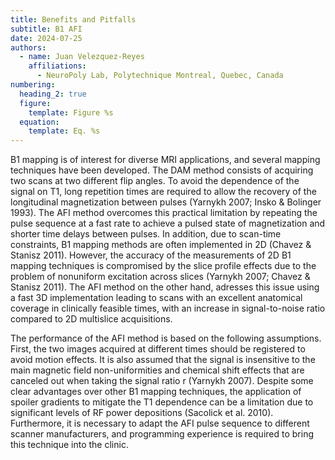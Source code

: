 ```yaml
---
title: Benefits and Pitfalls
subtitle: B1 AFI
date: 2024-07-25
authors:
  - name: Juan Velezquez-Reyes
    affiliations:
      - NeuroPoly Lab, Polytechnique Montreal, Quebec, Canada
numbering:
  heading_2: true
  figure:
    template: Figure %s
  equation:
    template: Eq. %s
---
```


B1 mapping is of interest for diverse MRI applications, and several mapping techniques have been developed. The DAM method consists of acquiring two scans at two different flip angles. To avoid the dependence of the signal on T1, long repetition times are required to allow the recovery of the longitudinal magnetization between pulses (Yarnykh 2007; Insko & Bolinger 1993). The AFI method overcomes this practical limitation by repeating the pulse sequence at a fast rate to achieve a pulsed state of magnetization and shorter time delays between pulses. In addition, due to scan-time constraints, B1 mapping methods are often implemented in 2D (Chavez & Stanisz 2011). However, the accuracy of the measurements of 2D B1 mapping techniques is compromised by the slice profile effects due to the problem of nonuniform excitation across slices (Yarnykh 2007; Chavez & Stanisz 2011). The AFI method on the other hand, adresses this issue using a fast 3D implementation leading to scans with an excellent anatomical coverage in clinically feasible times, with an increase in signal-to-noise ratio compared to 2D multislice acquisitions.

The performance of the AFI method is based on the following assumptions. First, the two images acquired at different times should be registered to avoid motion effects. It is also assumed that the signal is insensitive to the main magnetic field non-uniformities and chemical shift effects that are canceled out when taking the signal ratio r (Yarnykh 2007). Despite some clear advantages over other B1 mapping techniques, the application of spoiler gradients to mitigate the T1 dependence can be a limitation due to significant levels of RF power depositions (Sacolick et al. 2010). Furthermore, it is necessary to adapt the AFI pulse sequence to different scanner manufacturers, and programming experience is required to bring this technique into the clinic.